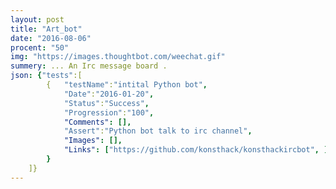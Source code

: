 ```yaml
---
layout: post
title: "Art_bot"
date: "2016-08-06"
procent: "50"
img: "https://images.thoughtbot.com/weechat.gif"
summery: ... An Irc message board .  
json: {"tests":[
        {   "testName":"intital Python bot", 
            "Date":"2016-01-20",
            "Status":"Success",
            "Progression":"100",
            "Comments": [],
            "Assert":"Python bot talk to irc channel",
            "Images": [],  
            "Links": ["https://github.com/konsthack/konsthackircbot", ]
        }
    ]}
---
```

<div class="test-target"></div>

